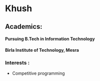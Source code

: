 # Khush

## Academics: 
#### Pursuing B.Tech in Information Technology
#### Birla Institute of Technology, Mesra

### Interests : 
- Competitive programming

